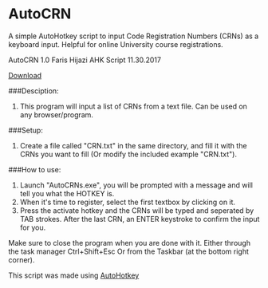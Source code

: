 # AutoCRN
A simple AutoHotkey script to input Code Registration Numbers (CRNs) as a keyboard input.
Helpful for online University course registrations.

AutoCRN 1.0
Faris Hijazi AHK Script 11.30.2017

[Download](https://github.com/buzamahmooza/AutoCRN/archive/master.zip)

###Desciption:
1. This program will input a list of CRNs from a text file.
	Can be used on any browser/program.


###Setup:
1. Create a file called "CRN.txt" in the same directory, and fill it with the CRNs you want to fill
	(Or modify the included example "CRN.txt").

###How to use:
1. Launch "AutoCRNs.exe", you will be prompted with a message and will tell you what the HOTKEY is.
2. When it's time to register, select the first textbox by clicking on it.
3. Press the activate hotkey and the CRNs will be typed and seperated by TAB strokes.
  After the last CRN, an ENTER keystroke to confirm the input for you.

	
Make sure to close the program when you are done with it.
Either through the task manager Ctrl+Shift+Esc
Or from the Taskbar (at the bottom right corner).


This script was made using [AutoHotkey](https://autohotkey.com/)
